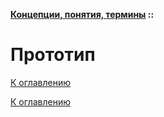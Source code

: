 **[Концепции, понятия, термины](../README.md#concepts) ::**
# Прототип

<!--

-->

[К оглавлению](../README.md#concepts)



[К оглавлению](../README.md#concepts)
